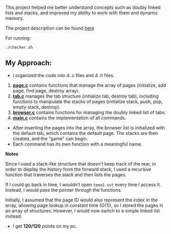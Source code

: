 This project helped me better understand concepts such as doubly linked lists and stacks, and improved my ability to work with them and dynamic memory. 

The project description can be found [here](SDA___Tema_1_2025.pdf)  

For running:   

    ./checker.sh


## My Approach:
- I organized the code into 4 .c files and 4 .h files.

1. **[page.c](./page.c)** contains functions that manage the array of pages (initialize, add page, find page, destroy array).
2. **[tab.c](./tab.c)** manages the tab structure (initialize tab, destroy tab), including functions to manipulate the stacks of pages (initialize stack, push, pop, empty stack, destroy).
3. **[browser.c](./browser.c)** contains functions for managing the doubly linked list of tabs.
4. **[main.c](./main.c)** contains the implementation of all commands.

- After inserting the pages into the array, the browser list is initialized with the default tab, which contains the default page. The stacks are then created, and the "game" can begin.
- Each command has its own function with a meaningful name.

**Notes**

Since I used a stack-like structure that doesn't keep track of the rear, in order to display the history from the forward stack, I used a recursive function that traverses the stack and then lists the pages.

If I could go back in time, I wouldn’t open `tema1.out` every time I access it. Instead, I would pass the pointer through the functions.

Initially, I assumed that the page ID would also represent the index in the array, allowing page lookup in constant time (O(1)), so I stored the pages in an array of structures. However, I would now switch to a simple linked list instead.

- I get **120/120** points on my pc.


